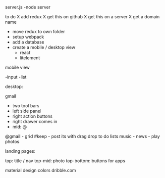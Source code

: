 
server.js
-node server


to do
X add redux
X get this on github
X get this on a server
X get a domain name
- move redux to own folder
- setup webpack
- add a database
- create a mobile / desktop view
  - react
  - litelement
 
mobile view 

-input
-list 

desktop: 

gmail
- two tool bars
- left side panel
- right action buttons
- right drawer comes in
- mid: @

@gmail - grid
#keep - post its with drag drop to do lists
music - 
news - 
play
photos 

landing pages: 

top: title / nav
top-mid: photo
top-bottom: buttons for apps

material design colors
dribble.com
